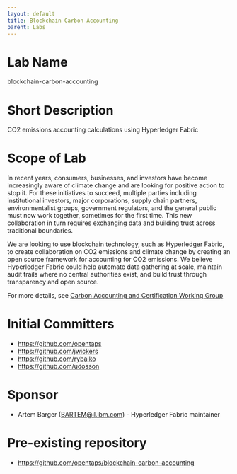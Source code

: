 ```yaml
---
layout: default
title: Blockchain Carbon Accounting
parent: Labs
---
```

# Lab Name
blockchain-carbon-accounting

# Short Description
CO2 emissions accounting calculations using Hyperledger Fabric 

# Scope of Lab
In recent years, consumers, businesses, and investors have become increasingly aware of climate change and are looking for positive action to stop it.  For these initiatives to succeed, multiple parties including institutional investors, major corporations, supply chain partners, environmentalist groups, government regulators, and the general public must now work together, sometimes for the first time.  This new collaboration in turn requires exchanging data and building trust across traditional boundaries.  

We are looking to use blockchain technology, such as Hyperledger Fabric, to create collaboration on CO2 emissions and climate change by creating an open source
framework for accounting for CO2 emissions.  We believe Hyperledger Fabric could help automate data gathering at scale, maintain audit trails where no central
authorities exist, and build trust through transparency and open source.   

For more details, see [Carbon Accounting and Certification Working Group](https://wiki.hyperledger.org/display/CASIG/Carbon+Accounting+and+Certification+Working+Group)

# Initial Committers
- https://github.com/opentaps
- https://github.com/jwickers
- https://github.com/rybalko
- https://github.com/udosson

# Sponsor
- Artem Barger (BARTEM@il.ibm.com) - Hyperledger Fabric maintainer

# Pre-existing repository
- https://github.com/opentaps/blockchain-carbon-accounting

